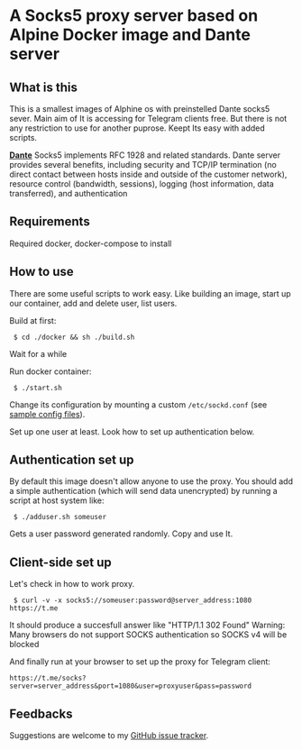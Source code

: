 A Socks5 proxy server based on Alpine Docker image and Dante server
=================================================================

What is this
-------------

This is a smallest images of Alphine os with preinstelled Dante socks5 sever.
Main aim of It is accessing for Telegram clients free. But there is not any restriction to use for another puprose.
Keept Its easy with added scripts.

[**Dante**](http://www.inet.no/dante/index.html) Socks5 implements RFC 1928 and related standards.
Dante server provides several benefits, including security and TCP/IP termination (no direct contact between hosts inside and outside of the customer network), resource control (bandwidth, sessions), logging (host information, data transferred), and authentication



Requirements
-------------

Required docker, docker-compose to install



How to use
----------

There are some useful scripts to work easy.
Like building an image, start up our container, add and delete user, list users.

Build at first:

     $ cd ./docker && sh ./build.sh

Wait for a while

Run docker container:
     
     $ ./start.sh

Change its configuration by mounting a custom `/etc/sockd.conf`
(see [sample config files](http://www.inet.no/dante/doc/latest/config/server.html)).

Set up one user at least. Look how to set up authentication below.



Authentication set up
---------------------

By default this image doesn't allow anyone to use the proxy.
You should add a simple authentication (which will send data unencrypted) by running a script at host system like:

     $ ./adduser.sh someuser

Gets a user password generated randomly. Copy and use It.



Client-side set up
-------------------

Let's check in how to work proxy.

     $ curl -v -x socks5://someuser:password@server_address:1080 https://t.me

It should produce a succesfull answer like "HTTP/1.1 302 Found"
Warning: Many browsers do not support SOCKS authentication so SOCKS v4 will be blocked

And finally run at your browser to set up the proxy for Telegram client:

    https://t.me/socks?server=server_address&port=1080&user=proxyuser&pass=password



Feedbacks
---------

Suggestions are welcome to my [GitHub issue tracker](https://github.com/shinevit/dante-alphine/issues).


